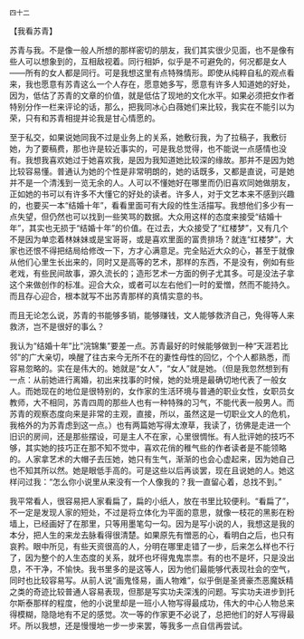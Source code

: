     四十二 

   【我看苏青】

   苏青与我。不是像一般人所想的那样密切的朋友，我们其实很少见面，也不是像有些人可以想象到的，互相敌视着。同行相妒，似乎是不可避免的，何况都是女人——所有的女人都是同行。可是我想这里有点特殊情形。即使从纯粹自私的观点看来，我也愿意有苏青这么一个人存在，愿意她多写，愿意有许多人知道她的好处，因为，低估了苏青的文章的价值，就是低估了现地的文化水平。如果必须把女作者特别分作一栏来评论的话，那么，把我同冰心白薇她们来比较，我实在不能引以为荣，只有和苏青相提并论我是甘心情愿的。

   至于私交，如果说她同我不过是业务上的关系，她敷衍我，为了拉稿子，我敷衍她，为了要稿费，那也许是较近事实的，可是我总觉得，也不能说一点感情也没有。我想我喜欢她过于她喜欢我，是因为我知道她比较深的缘故。那并不是因为她比较容易懂。普通认为她的个性是非常明朗的，她的话既多，又都是直说，可是她并不是一个清浅到一览无余的人。人可以不懂她好在哪里而仍旧喜欢同她做朋友，正如她的书可以有许多不大懂它的好处的读者。许多人，对于文艺本来不感到兴趣的，也要买一本“结婚十年”，看看里面可有大段的性生活描写。我想他们多少有一点失望，但仍然也可以找到一些笑骂的数据。大众用这样的态度来接受“结婚十年”，其实也无损于“结婚十年”的价值。在过去，大众接受了“红楼梦”，又有几个不是因为单恋着林妹妹或是宝哥哥，或是喜欢里面的富贵排场？就连“红楼梦”，大家也还恨不得把结局给修改一下，方才心满意足。完全贴近大众的心，甚至于就像从他们心里生长出来的，同时又是高等的艺术，那样的东西，不是没有，例如有些老戏，有些民间故事，源久流长的；造形艺术一方面的例子尤其多。可是没法子拿这个来做创作的标准。迎合大众，或者可以左右他们一时的爱憎，然而不能持久。而且存心迎合，根本就写不出苏青那样的真情实意的书。

   而且无论怎么说，苏青的书能够多销，能够赚钱，文人能够救济自己，免得等人来救济，岂不是很好的事么？

   我认为“结婚十年”比“浣锦集”要差一点。苏青最好的时候能够做到一种“天涯若比邻”的广大亲切，唤醒了往古来今无所不在的妻性母性的回忆，个个人都熟悉，而容易忽略的。实在是伟大的。她就是“女人”，“女人”就是她。（但是我忽然想到有一点：从前她进行离婚，初出来找事的时候，她的处境是最确切地代表了一般女人。而她现在的地位是很特别的，女作家的生活环境与普通的职业女性，女职员女教师，大不相同，苏青四周的那些人也有一种特殊的习气，不能代表一般男人。而苏青的观察态度向来是非常的主观，直接，所以，虽然这是一切职业文人的危机，我格外的为苏青虑到这一点。）也有两篇她写得太潦草，我读了，彷佛是走进一个旧识的房间，还是那些摆设，可是主人不在家，心里很惆怅。有人批评她的技巧不够，其实她的技巧正在那不知不觉中，喜欢花俏的稚气些的作者读者是不能领略的。人家拿艺术的大帽子去压她，她只有生气，渐渐的也会心虚起来，因为她自己也不知其所以然。她是眼低手高的。可是这些以后再谈罢，现在且说她的人。她这样问过我：“怎么你小说里从来没有一个人像我的？我一直留心着，总找不到。”

   我平常看人，很容易把人家看扁了，扁的小纸人，放在书里比较便利。“看扁了”，不一定是发现人家的短处，不过是将立体化为平面的意思，就像一枝花的黑影在粉墙上，已经画好了在那里，只等用墨笔勾一勾。因为是写小说的人，我想这是我的本分，把人生的来龙去脉看得很清楚。如果原先有憎恶的心，看明白之后，也只有哀矜。眼中所见，有些天资很高的人，分明在哪里走错了一步，后来怎么样也不行了，因为整个的人生态度的关系，就坏也坏得鬼鬼祟祟。有的也不是坏，只是没出息，不干净，不愉快。我书里多的是这等人，因为他们最能够代表现社会的空气，同时也比较容易写。从前人说“画鬼怪易，画人物难”，似乎倒是圣贤豪杰恶魔妖精之类的奇迹比较普通人容易表现，但那是写实功夫深浅的问题。写实功夫进步到托尔斯泰那样的程度，他的小说里却是一班小人物写得最成功，伟大的中心人物总来得模糊，隐隐地有不足的感觉。次一等的作家更不必说了，总把他们的好人写得最坏。所以我想，还是慢慢地一步一步来罢，等我多一点自信再尝试。

